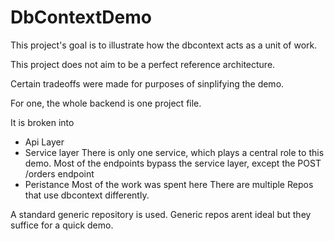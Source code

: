 # DbContextDemo

This project's goal is to illustrate how the dbcontext acts as a unit of work. 

This project does not aim to be a perfect reference architecture. 

Certain tradeoffs were made for purposes of sinplifying the demo. 

For one, the whole backend is one project file. 

It is broken into
* Api Layer
* Service layer
  There is only one service, which plays a central role to this demo. 
  Most of the endpoints bypass the service layer, except the POST /orders endpoint
* Peristance
  Most of the work was spent here
  There are multiple Repos that use dbcontext differently.
   

A standard generic repository is used. Generic repos arent ideal but they suffice for a quick demo. 